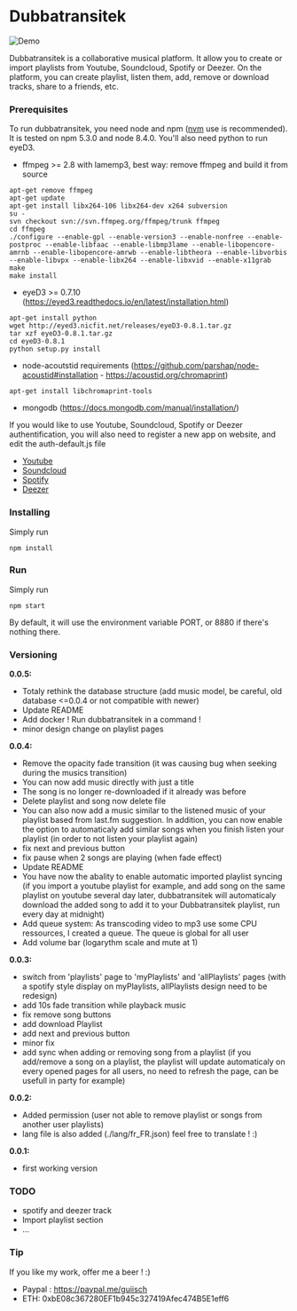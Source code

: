 # Dubbatransitek

![Demo](https://image.noelshack.com/fichiers/2017/37/2/1505252055-dubbatransitek.gif)

Dubbatransitek is a collaborative musical platform. It allow you to create or import playlists from Youtube, Soundcloud, Spotify or Deezer. On the platform, you can create playlist, listen them, add, remove or download tracks, share to a friends, etc.

### Prerequisites

To run dubbatransitek, you need node and npm ([nvm](https://github.com/creationix/nvm) use is recommended). It is tested on npm 5.3.0 and node 8.4.0.
You'll also need python to run eyeD3.

 - ffmpeg >= 2.8 with lamemp3, best way: remove ffmpeg and build it from source
```
apt-get remove ffmpeg    
apt-get update
apt-get install libx264-106 libx264-dev x264 subversion
su -
svn checkout svn://svn.ffmpeg.org/ffmpeg/trunk ffmpeg
cd ffmpeg
./configure --enable-gpl --enable-version3 --enable-nonfree --enable-postproc --enable-libfaac --enable-libmp3lame --enable-libopencore-amrnb --enable-libopencore-amrwb --enable-libtheora --enable-libvorbis --enable-libvpx --enable-libx264 --enable-libxvid --enable-x11grab
make
make install
```
 - eyeD3 >= 0.7.10 (https://eyed3.readthedocs.io/en/latest/installation.html)
```
apt-get install python
wget http://eyed3.nicfit.net/releases/eyeD3-0.8.1.tar.gz
tar xzf eyeD3-0.8.1.tar.gz
cd eyeD3-0.8.1
python setup.py install
```
 - node-acoutstid requirements (https://github.com/parshap/node-acoustid#installation - https://acoustid.org/chromaprint)
```
apt-get install libchromaprint-tools
```
 - mongodb (https://docs.mongodb.com/manual/installation/)

If you would like to use Youtube, Soundcloud, Spotify or Deezer authentification, you will also need to register a new app on website, and edit the auth-default.js file

 - [Youtube](https://developers.google.com/youtube/registering_an_application)
 - [Soundcloud](http://soundcloud.com/you/apps/new)
 - [Spotify](https://developer.spotify.com/my-applications/#!/applications/create)
 - [Deezer](http://developers.deezer.com/myapps/create)

### Installing

Simply run

```
npm install
```

### Run

Simply run

```
npm start
```

By default, it will use the environment variable PORT, or 8880 if there's nothing there.

### Versioning

 **0.0.5:**
 - Totaly rethink the database structure (add music model, be careful, old database <=0.0.4 or not compatible with newer)
 - Update README
 - Add docker ! Run dubbatransitek in a command !
 - minor design change on playlist pages

 **0.0.4:**
 - Remove the opacity fade transition (it was causing bug when seeking during the musics transition)
 - You can now add music directly with just a title
 - The song is no longer re-downloaded if it already was before
 - Delete playlist and song now delete file
 - You can also now add a music similar to the listened music of your playlist based from last.fm suggestion. In addition, you can now enable the option to automaticaly add similar songs when you finish listen your playlist (in order to not listen your playlist again)
 - fix next and previous button
 - fix pause when 2 songs are playing (when fade effect)
 - Update README
 - You have now the abality to enable automatic imported playlist syncing (if you import a youtube playlist for example, and add song on the same playlist on youtube several day later, dubbatransitek will automaticaly download the added song to add it to your Dubbatransitek playlist, run every day at midnight)
 - Add queue system: As transcoding video to mp3 use some CPU ressources, I created a queue. The queue is global for all user
 - Add volume bar (logarythm scale and mute at 1)

**0.0.3:**
 - switch from 'playlists' page to 'myPlaylists' and 'allPlaylists' pages (with a spotify style display on myPlaylists, allPlaylists design need to be redesign)
 - add 10s fade transition while playback music
 - fix remove song buttons
 - add download Playlist
 - add next and previous button
 - minor fix
 - add sync when adding or removing song from a playlist (if you add/remove a song on a playlist, the playlist will update automaticaly on every opened pages for all users, no need to refresh the page, can be usefull in party for example)

**0.0.2:**
 - Added permission (user not able to remove playlist or songs from another user playlists)
 - lang file is also added (./lang/fr_FR.json) feel free to translate ! :)

**0.0.1:**
 - first working version

### TODO
 - spotify and deezer track
 - Import playlist section
 - ...

### Tip
If you like my work, offer me a beer ! :)
- Paypal : https://paypal.me/guiisch
- ETH: 0xbE08c367280EF1b945c327419Afec474B5E1eff6
